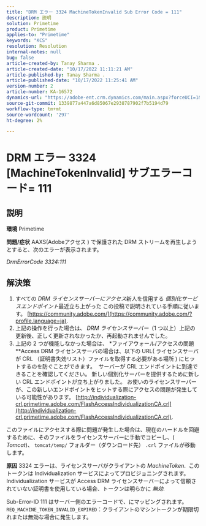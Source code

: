 ```yaml
---
title: "DRM エラー 3324 MachineTokenInvalid Sub Error Code = 111"
description: 説明
solution: Primetime
product: Primetime
applies-to: "Primetime"
keywords: "KCS"
resolution: Resolution
internal-notes: null
bug: false
article-created-by: Tanay Sharma .
article-created-date: "10/17/2022 11:11:21 AM"
article-published-by: Tanay Sharma .
article-published-date: "10/17/2022 11:25:41 AM"
version-number: 2
article-number: KA-16572
dynamics-url: "https://adobe-ent.crm.dynamics.com/main.aspx?forceUCI=1&pagetype=entityrecord&etn=knowledgearticle&id=3f32406c-0c4e-ed11-bba2-0022480868ff"
source-git-commit: 1339877a447a6d85067e2938787902f7b5194d79
workflow-type: tm+mt
source-wordcount: '297'
ht-degree: 2%

---
```


# DRM エラー 3324 [MachineTokenInvalid] サブエラーコード= 111

## 説明

<b>環境</b>
Primetime


<b>問題/症状</b>
AAXS(Adobeアクセス ) で保護された DRM ストリームを再生しようとすると、次のエラーが表示されます。

*DrmErrorCode 3324:111*


## 解決策


1. すべての *DRM ライセンスサーバーにアクセス*&#x200B;新人を信用する *個別化サービスエンドポイント*&#x200B;最近立ち上がった この投稿で説明されている手順に従います。 [https://community.adobe.com/](https://community.adobe.com/?profile.language=ja).
2. 上記の操作を行った場合は、 *DRM ライセンスサーバー*（1 つ以上）上記の更新後、正しく更新されなかったか、再起動されませんでした。
3. 上記の 2 つが機能しなかった場合は、 *ファイアウォール/アクセスの問題**Access DRM ライセンスサーバの場合は、以下の URL( ライセンスサーバが CRL （証明書失効リスト）ファイルを取得する必要がある場所 ) にヒットするのを防ぐことができます。  サーバーが CRL エンドポイントに到達できることを確認してください。 新しい個別化サーバーを提供するために新しい CRL エンドポイントが立ち上がりました。 お使いのライセンスサーバーが、この新しいエンドポイントをヒットする際にアクセスの問題が発生している可能性があります。 [http://individualization-crl.primetime.adobe.com/FlashAccessIndividualizationCA.crl](http://individualization-crl.primetime.adobe.com/FlashAccessIndividualizationCA.crl).


このファイルにアクセスする際に問題が発生した場合は、現在のハードルを回避するために、そのファイルをライセンスサーバーに手動でコピーし、( *Tomcat*)、 `tomcat/temp/` フォルダー（ダウンロード先） `.crl` ファイルが移動します。


<b>原因</b>
3324 エラーは、ライセンスサーバがクライアントの *MachineToken*.  このトークンは Individualization サービスによってプロビジョニングされます。Individualization サービスが Access DRM ライセンスサーバーによって信頼されていない証明書を使用している場合、トークンは明らかに *無効*.

Sub-Error-ID 111 はサーバー側のエラーコードで、にマッピングされます。 `REQ_MACHINE_TOKEN_INVALID_EXPIRED`：クライアントのマシントークンが期限切れまたは無効な場合に発生します。
